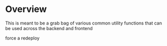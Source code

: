 # Overview

This is meant to be a grab bag of various common utility functions that can be used across the backend and frontend

force a redeploy
